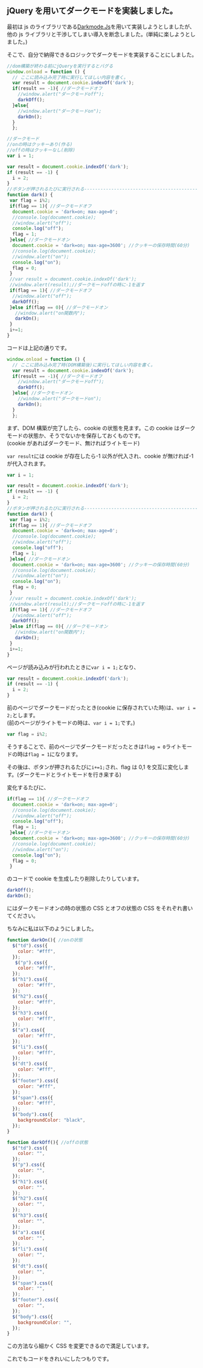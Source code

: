 ## jQuery を用いてダークモードを実装しました。

最初は js のライブラリである[Darkmode.Js](https://darkmodejs.learn.uno/)を用いて実装しようとしましたが、他の js ライブラリと干渉してしまい導入を断念しました。(単純に楽しようとしました。)

そこで、自分で納得できるロジックでダークモードを実装することにしました。

```JavaScript
//dom構築が終わる前にjQueryを実行するとバグる
window.onload = function () {
  // ここに読み込み完了時に実行してほしい内容を書く。
  var result = document.cookie.indexOf('dark');
  if(result == -1){ //ダークモードオフ
    //window.alert("ダークモードoff");
    darkOff();
  }else{
    //window.alert("ダークモードon");
    darkOn();
  }
  };

//ダークモード
//onの時はクッキーあり(作る)
//offの時はクッキーなし(削除)
var i = 1;

var result = document.cookie.indexOf('dark');
if (result == -1) {
  i = 2;
}
//ボタンが押されるたびに実行される---------------------------------------------------------
function dark() {
 var flag = i%2;
 if(flag == 1){ //ダークモードオフ
  document.cookie = 'dark=on; max-age=0';
  //console.log(document.cookie);
  //window.alert("off");
  console.log("off");
  flag = 1;
 }else{ //ダークモードオン
  document.cookie = 'dark=on; max-age=3600'; //クッキーの保存時間(60分)
  //console.log(document.cookie);
  //window.alert("on");
  console.log("on");
  flag = 0;
 }
 //var result = document.cookie.indexOf('dark');
 //window.alert(result);//ダークモードoffの時に-1を返す
 if(flag == 1){ //ダークモードオフ
  //window.alert("off");
  darkOff();
 }else if(flag == 0){ //ダークモードオン
   //window.alert("on関数内");
   darkOn();
 }
 i+=1;
}
```

コードは上記の通りです。

```JavaScript
window.onload = function () {
  // ここに読み込み完了時(DOM構築後)に実行してほしい内容を書く。
  var result = document.cookie.indexOf('dark');
  if(result == -1){ //ダークモードオフ
    //window.alert("ダークモードoff");
    darkOff();
  }else{ //ダークモードオン
    //window.alert("ダークモードon");
    darkOn();
  }
  };
```

まず、DOM 構築が完了したら、cookie の状態を見ます。この cookie はダークモードの状態か、そうでないかを保存しておくものです。  
(cookie があればダークモード、無ければライトモード)

`var result`には cookie が存在したら-1 以外が代入され、cookie が無ければ-1 が代入されます。

```JavaScript
var i = 1;

var result = document.cookie.indexOf('dark');
if (result == -1) {
  i = 2;
}
//ボタンが押されるたびに実行される---------------------------------------------------------
function dark() {
 var flag = i%2;
 if(flag == 1){ //ダークモードオフ
  document.cookie = 'dark=on; max-age=0';
  //console.log(document.cookie);
  //window.alert("off");
  console.log("off");
  flag = 1;
 }else{ //ダークモードオン
  document.cookie = 'dark=on; max-age=3600'; //クッキーの保存時間(60分)
  //console.log(document.cookie);
  //window.alert("on");
  console.log("on");
  flag = 0;
 }
 //var result = document.cookie.indexOf('dark');
 //window.alert(result);//ダークモードoffの時に-1を返す
 if(flag == 1){ //ダークモードオフ
  //window.alert("off");
  darkOff();
 }else if(flag == 0){ //ダークモードオン
   //window.alert("on関数内");
   darkOn();
 }
 i+=1;
}
```

ページが読み込みが行われたときに`var i = 1;`となり、

```JavaScript
var result = document.cookie.indexOf('dark');
if (result == -1) {
  i = 2;
}
```

前のページでダークモードだったとき(cookie に保存されていた時)は、`var i = 2;`とします。  
(前のページがライトモードの時は、`var i = 1;`です。)

```JavaScript
var flag = i%2;
```

そうすることで、前のページでダークモードだったときは`flag = 0`ライトモードの時は`flag = 1`になります。

その後は、ボタンが押されるたびに`i+=1;`され、flag は 0,1 を交互に変化します。(ダークモードとライトモードを行き来する)

変化するたびに、

```JavaScript
if(flag == 1){ //ダークモードオフ
  document.cookie = 'dark=on; max-age=0';
  //console.log(document.cookie);
  //window.alert("off");
  console.log("off");
  flag = 1;
 }else{ //ダークモードオン
  document.cookie = 'dark=on; max-age=3600'; //クッキーの保存時間(60分)
  //console.log(document.cookie);
  //window.alert("on");
  console.log("on");
  flag = 0;
 }
```

のコードで cookie を生成したり削除したりしています。

```JavaScript
darkOff();
darkOn();
```

にはダークモードオンの時の状態の CSS とオフの状態の CSS をそれぞれ書いてください。

ちなみに私は以下のようにしました。

```JavaScript
function darkOn(){ //onの状態
  $("td").css({
    color: "#fff",
  });
   $("p").css({
    color: "#fff",
  });
  $("h1").css({
    color: "#fff",
  });
  $("h2").css({
    color: "#fff",
  });
  $("h3").css({
    color: "#fff",
  });
  $("a").css({
    color: "#fff",
  });
  $("li").css({
    color: "#fff",
  });
  $("dt").css({
    color: "#fff",
  });
  $("footer").css({
    color: "#fff",
  });
  $("span").css({
    color: "#fff",
  });
  $("body").css({
    backgroundColor: "black",
  });
}

function darkOff(){ //offの状態
  $("td").css({
    color: "",
  });
  $("p").css({
    color: "",
  });
  $("h1").css({
    color: "",
  });
  $("h2").css({
    color: "",
  });
  $("h3").css({
    color: "",
  });
  $("a").css({
    color: "",
  });
  $("li").css({
    color: "",
  });
  $("dt").css({
    color: "",
  });
  $("span").css({
    color: "",
  });
  $("footer").css({
    color: "",
  });
  $("body").css({
    backgroundColor: "",
  });
}

```

この方法なら細かく CSS を変更できるので満足しています。

これでもコードをきれいにしたつもりです。
